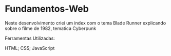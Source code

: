 # Fundamentos-Web

Neste desenvolvimento criei um index com o tema Blade Runner explicando sobre o filme de 1982, tematica Cyberpunk

Ferramentas Utilizadas:

HTML;
CSS;
JavaScript


